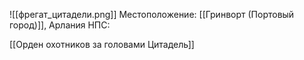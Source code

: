 ![[фрегат_цитадели.png]]
Местоположение: [[Гринворт (Портовый город)]], Арлания
НПС: 


[[Орден охотников за головами Цитадель]]

